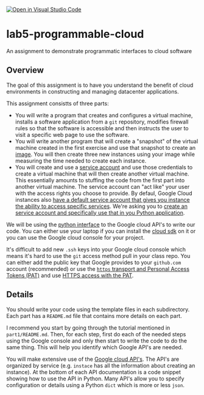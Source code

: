[![Open in Visual Studio Code](https://classroom.github.com/assets/open-in-vscode-c66648af7eb3fe8bc4f294546bfd86ef473780cde1dea487d3c4ff354943c9ae.svg)](https://classroom.github.com/online_ide?assignment_repo_id=8715438&assignment_repo_type=AssignmentRepo)
# lab5-programmable-cloud
An assignment to demonstrate programmatic interfaces to cloud software

## Overview

The goal of this assignment is to have you understand the benefit of cloud environments in constructing and managing datacenter applications.

This assignment consistts of three parts:
* You will write a program that creates and configures a virtual machine, installs a software application from a `git` repository, modifies firewall rules so that the software is accessible and then instructs the user to visit a specific web page to use the software.
* You will write another program that will create a "snapshot" of the virtual machine created in the first exercise and use that snapshot to create an [image](https://cloud.google.com/compute/docs/images/create-delete-deprecate-private-images#before-you-begin). You will then create three new instances using your image while measuring the time needed to create each instance.
* You will create and use a [service account](https://cloud.google.com/iam/docs/understanding-service-accounts) and use those credentials to create a virtual machine that will then create another virtual machine. This essentially amounts to stuffing the code from the first part into another virtual machine. The service account can "act like" your user with the access rights you choose to provide. By defaul, Google Cloud instances also [have a default service account that gives you instance the ability to access specific services](https://cloud.google.com/compute/docs/access/service-accounts#user-managed). We're asking you to [create an service account and specifically use that in you Python application](https://cloud.google.com/compute/docs/access#access_control_for_apps_running_on_vm_instances).

We will be using the [python interface](https://cloud.google.com/compute/docs/tutorials/python-guide) to the Google cloud API's to write our code. You can either use your laptop if you can install the [cloud sdk](https://cloud.google.com/sdk/) on it or you can use the Google cloud console for your project.

It's difficult to add new `.ssh` keys into your Google cloud console which means it's hard to use the `git` access method pull in your class repo. You can either add the public key that Google provides to your `github.com` account (recommended) or use the [`https` transport and Personal Access Tokens (PAT)](https://docs.github.com/en/authentication/keeping-your-account-and-data-secure/creating-a-personal-access-token) and use [HTTPS access with the PAT](https://help.github.com/en/articles/which-remote-url-should-i-use).

## Details

You should write your code using the template files in each subdirectory. Each part has a `README.md` file that contains more details on each part.

I recommend you start by going through the tutorial mentioned in `part1/README.md`. Then, for each step, first do each of the needed steps using the Google console and only then start to write the code to do the same thing. This will help you identify which Google API's are needed.

You will make extensive use of the [Google cloud API's](https://cloud.google.com/compute/docs/reference/rest/v1/). The API's are organized by service (e.g. `instace` has all the information about creating an instance). At the bottom of each API documentation is a code snippet showing how to use the API in Python. Many API's allow you to specify configuration or details using a Python `dict` which is more or less `json`.

